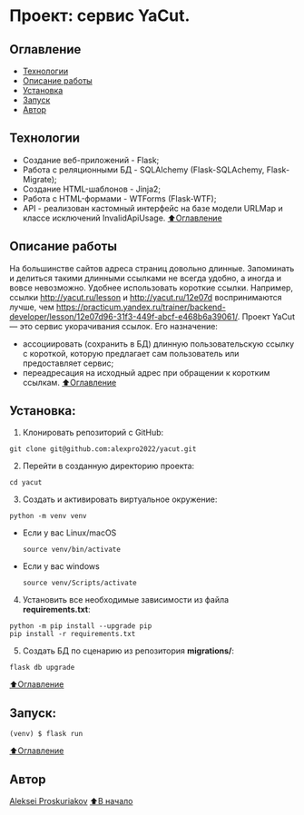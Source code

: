 # Проект: сервис YaCut.

## Оглавление
- [Технологии](#технологии)
- [Описание работы](#описание-работы)
- [Установка](#установка)
- [Запуск](#запуск)
- [Автор](#автор)


## Технологии
  - Создание веб-приложений - Flask;
  - Работа с реляционными БД - SQLAlchemy (Flask-SQLAchemy, Flask-Migrate);
  - Создание HTML-шаблонов - Jinja2;
  - Работа с HTML-формами - WTForms (Flask-WTF);
  - API - реализован кастомный интерфейс на базе модели URLMap и классе исключений InvalidApiUsage.
[⬆️Оглавление](#оглавление)



## Описание работы
На большинстве сайтов адреса страниц довольно длинные. Запоминать и делиться такими длинными ссылками не всегда удобно, а иногда и вовсе невозможно. Удобнее использовать короткие ссылки. Например, ссылки http://yacut.ru/lesson и http://yacut.ru/12e07d воспринимаются лучше, чем https://practicum.yandex.ru/trainer/backend-developer/lesson/12e07d96-31f3-449f-abcf-e468b6a39061/.
Проект YaCut — это сервис укорачивания ссылок.
Его назначение:
 - ассоциировать (сохранить в БД) длинную пользовательскую ссылку с короткой, которую предлагает сам пользователь или предоставляет сервис;
 - переадресация на исходный адрес при обращении к коротким ссылкам.
[⬆️Оглавление](#оглавление)



## Установка:
1. Клонировать репозиторий с GitHub:
```
git clone git@github.com:alexpro2022/yacut.git
```

2. Перейти в созданную директорию проекта:
```
cd yacut
```

3. Создать и активировать виртуальное окружение:
```
python -m venv venv
```
* Если у вас Linux/macOS

    ```
    source venv/bin/activate
    ```

* Если у вас windows

    ```
    source venv/Scripts/activate
    ```

4. Установить все необходимые зависимости из файла **requirements.txt**:
```
python -m pip install --upgrade pip
pip install -r requirements.txt
```

5. Создать БД по сценарию из репозитория **migrations/**:
```
flask db upgrade
```
[⬆️Оглавление](#оглавление)



## Запуск:

```
(venv) $ flask run
```
[⬆️Оглавление](#оглавление)


## Автор
[Aleksei Proskuriakov](https://github.com/alexpro2022)
[⬆️В начало](#Проект-парсинга-pep)